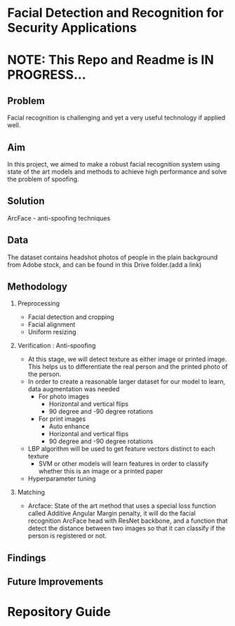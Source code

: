 # Facial Detection and Recognition for Security Applications
# NOTE: This Repo and Readme is IN PROGRESS...
## Problem

Facial recognition is challenging and yet a very useful technology if applied well. 

## Aim

In this project, we aimed to make a robust facial recognition system using state of the art models and methods to achieve high performance and solve the problem of spoofing. 

## Solution

ArcFace - anti-spoofing techniques

## Data

The dataset contains headshot photos of people in the plain background from Adobe stock, and can be found in this Drive folder.(add a link)

## Methodology

1. Preprocessing
    * Facial detection and cropping
    * Facial alignment 
    * Uniform resizing 
 
2. Verification : Anti-spoofing
    * At this stage, we will detect texture as either image or printed image. This helps us to differentiate the real person and the printed photo of the person. 
    * In order to create a reasonable larger dataset for our model to learn, data augmentation was needed
      * For photo images
         * Horizontal and vertical flips
         * 90 degree and -90 degree rotations
      * For print images
         * Auto enhance
         * Horizontal and vertical flips 
         * 90 degree and -90 degree rotations
   * LBP algorithm will be used to get feature vectors distinct to each texture
      * SVM or other models will learn features in order to classify whether this is an image or a printed paper
   * Hyperparameter tuning
 
3. Matching
   * Arcface: State of the art method that uses a special loss function called Additive Angular Margin penalty, it will do the facial recognition
 ArcFace head with ResNet backbone, and a function that detect the distance between two images so that it can classify if the person is registered or not.

## Findings 

## Future Improvements

# Repository Guide





